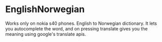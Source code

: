 EnglishNorwegian
================

Works only on nokia s40 phones.
English to Norwegian dictionary. It lets you autocomplete the word, and on pressing translate gives you the meaning using google's translate apis.
